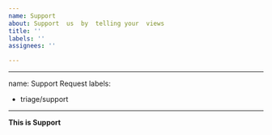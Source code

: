 ```yaml
---
name: Support
about: Support  us  by  telling your  views
title: ''
labels: ''
assignees: ''

---
```


---
name: Support Request
labels:
- triage/support
---
**This is Support**
